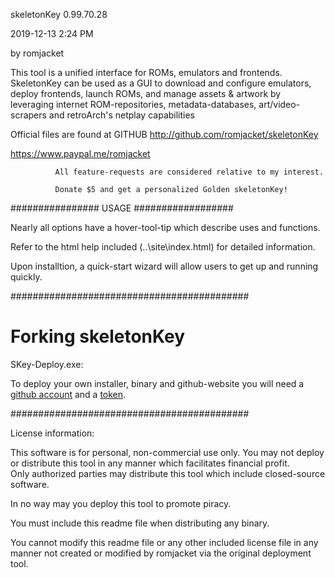 skeletonKey 0.99.70.28

 2019-12-13 2:24 PM
 
by romjacket 

This tool is a unified interface for ROMs, emulators and frontends.
SkeletonKey can be used as a GUI to download and configure emulators, deploy frontends, 
launch ROMs, and manage assets & artwork by leveraging internet ROM-repositories, metadata-databases,
 art/video-scrapers and retroArch's netplay capabilities

Official files are found at GITHUB
http://github.com/romjacket/skeletonKey


https://www.paypal.me/romjacket

              
			  All feature-requests are considered relative to my interest.
			  
			  Donate $5 and get a personalized Golden skeletonKey!
			  
			  

################  USAGE  ##################

Nearly all options have a hover-tool-tip which describe uses and functions.

Refer to the html help included (..\site\index.html) for detailed information.

Upon installtion, a quick-start wizard will allow users to get up and running quickly.

###########################################

# Forking skeletonKey

SKey-Deploy.exe:  

To deploy your own installer, binary and github-website 
you will need a [github account](https://github.com/join) and a [token](https://github.com/settings/tokens).  

###########################################

License information:

This software is for personal, non-commercial use only.
You may not deploy or distribute this tool in any manner which facilitates financial profit.  
Only authorized parties may distribute this tool which include closed-source software.  

In no way may you deploy this tool to promote piracy.  

You must include this readme file when distributing any binary.

You cannot modify this readme file or any other included license file in any manner not created or modified by romjacket via the original deployment tool.
